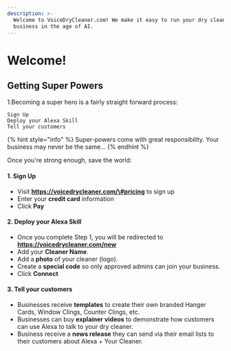 ```yaml
---
description: >-
  Welcome to VoiceDryCleaner.com! We make it easy to run your dry cleaning
  business in the age of AI.
---
```


# Welcome!

## Getting Super Powers

1.Becoming a super hero is a fairly straight forward process:

```
Sign Up
Deploy your Alexa Skill
Tell your customers
```

{% hint style="info" %}
 Super-powers come with great responsibility. Your business may never be the same...
{% endhint %}

Once you're strong enough, save the world:

#### 1. Sign Up

* Visit **https://voicedrycleaner.com/\#pricing** to sign up
* Enter your **credit card** information
* Click **Pay**

#### 2. Deploy your Alexa Skill

* Once you complete Step 1, you will be redirected to **https://voicedrycleaner.com/new**
* Add your **Cleaner Name**.
* Add a **photo** of your cleaner \(logo\).
* Create a **special code** so only approved admins can join your business.
* Click **Connect**

#### 3. Tell your customers

* Businesses receive **templates** to create their own branded Hanger Cards, Window Clings, Counter Clings, etc.
* Businesses can buy **explainer videos** to demonstrate how customers can use Alexa to talk to your dry cleaner.
* Business receive a **news release** they can send via their email lists to their customers about Alexa + Your Cleaner. 




